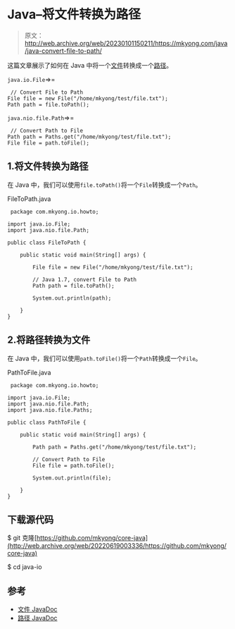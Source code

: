 # Java–将文件转换为路径

> 原文：<http://web.archive.org/web/20230101150211/https://mkyong.com/java/java-convert-file-to-path/>

这篇文章展示了如何在 Java 中将一个[文件](http://web.archive.org/web/20220619003336/https://docs.oracle.com/en/java/javase/11/docs/api/java.base/java/io/File.html)转换成一个[路径](http://web.archive.org/web/20220619003336/https://docs.oracle.com/en/java/javase/11/docs/api/java.base/java/nio/file/Path.html)。

`java.io.File`=>= 

```
 // Convert File to Path
File file = new File("/home/mkyong/test/file.txt");
Path path = file.toPath(); 
```

`java.nio.file.Path`=>= 

```
 // Convert Path to File
Path path = Paths.get("/home/mkyong/test/file.txt");
File file = path.toFile(); 
```

## 1.将文件转换为路径

在 Java 中，我们可以使用`file.toPath()`将一个`File`转换成一个`Path`。

FileToPath.java

```
 package com.mkyong.io.howto;

import java.io.File;
import java.nio.file.Path;

public class FileToPath {

    public static void main(String[] args) {

        File file = new File("/home/mkyong/test/file.txt");

        // Java 1.7, convert File to Path
        Path path = file.toPath();

        System.out.println(path);

    }
} 
```

## 2.将路径转换为文件

在 Java 中，我们可以使用`path.toFile()`将一个`Path`转换成一个`File`。

PathToFile.java

```
 package com.mkyong.io.howto;

import java.io.File;
import java.nio.file.Path;
import java.nio.file.Paths;

public class PathToFile {

    public static void main(String[] args) {

        Path path = Paths.get("/home/mkyong/test/file.txt");

        // Convert Path to File
        File file = path.toFile();

        System.out.println(file);

    }
} 
```

## 下载源代码

$ git 克隆[https://github.com/mkyong/core-java](http://web.archive.org/web/20220619003336/https://github.com/mkyong/core-java)

$ cd java-io

## 参考

*   [文件 JavaDoc](http://web.archive.org/web/20220619003336/https://docs.oracle.com/en/java/javase/11/docs/api/java.base/java/io/File.html)
*   [路径 JavaDoc](http://web.archive.org/web/20220619003336/https://docs.oracle.com/en/java/javase/11/docs/api/java.base/java/nio/file/Path.html)

<input type="hidden" id="mkyong-current-postId" value="16146">